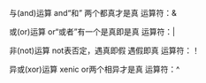 与(and)运算
and“和” 两个都真才是真
运算符：&


或(or)运算
or“或者”有一个是真即是真
运算符：|


非(not)运算
not表否定，遇真即假 遇假即真
运算符：！


异或(xor)运算
xenic or两个相异才是真
运算符：^
